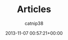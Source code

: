 ---
author: catnip38
comments: false
date: 2013-11-07 00:57:21+00:00
layout: page
slug: articles
title: Articles
wordpress_id: 356
---